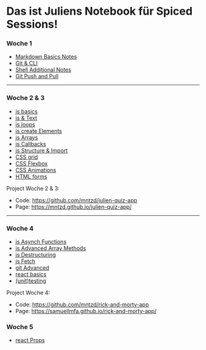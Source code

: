 # Das ist Juliens Notebook für Spiced Sessions!


### Woche 1
- [Markdown Basics Notes](https://github.com/mntzd/notebook/blob/main/git-and-markdown/myMarkdownBasics.md)
- [Git & CLI](https://github.com/mntzd/notebook/blob/main/git-cli-and-remote/myCliRemoteBasics.md)
- [Shell Additional Notes](https://github.com/mntzd/notebook/blob/main/shell-basics/myShellBasics.md)
- [Git Push and Pull](https://github.com/mntzd/notebook/blob/main/git-cli-and-remote/gitPushPull.md)

--------------------------------------------

### Woche 2 & 3
- [js basics](https://github.com/mntzd/notebook/blob/main/js/js.md)
- [js & Text](https://github.com/mntzd/notebook/blob/main/js/js-text.md)
- [js loops](https://github.com/mntzd/notebook/blob/main/js/loops.md)
- [js create Elements](https://github.com/mntzd/notebook/blob/main/js/jsCreateElement.md)
- [js Arrays](https://github.com/mntzd/notebook/blob/main/js/arrays/arrays.md)
- [js Callbacks](https://github.com/mntzd/notebook/blob/main/js/callbacks/callbacks.md)
- [js Structure & Import](https://github.com/mntzd/notebook/blob/main/js/structure/structure.md)
- [CSS grid](https://github.com/mntzd/notebook/blob/main/grid/grid.md)
- [CSS Flexbox](https://github.com/mntzd/notebook/blob/main/css/cssflexbox.md)
- [CSS Animations](https://github.com/mntzd/notebook/blob/main/css/animation.md)
- [HTML forms](https://github.com/mntzd/notebook/blob/main/html/htmlFORMS.md)

Project Woche 2 & 3:
* Code: https://github.com/mntzd/julien-quiz-app
* Page: https://mntzd.github.io/julien-quiz-app/

--------------------------------------------

### Woche 4
- [js Asynch Functions](https://github.com/mntzd/notebook/blob/main/js/asynch/asynchFunctions.md)
- [js Advanced Array Methods](https://github.com/mntzd/notebook/blob/main/js/arrays/ArrayInDepth.md)
- [js Destructuring](https://github.com/mntzd/notebook/blob/main/js/arrays/destructuring.md)
- [js Fetch](https://github.com/mntzd/notebook/blob/main/js/fetch/fetch.md)
- [git Advanced](https://github.com/mntzd/notebook/blob/main/git/gitadvanced.md)
- [react basics](https://github.com/mntzd/notebook/blob/main/react/reactBasics.md)
- [(unit)testing](https://github.com/mntzd/notebook/blob/main/testing/testing.md)

Project Woche 4: 
* Code: https://github.com/mntzd/rick-and-morty-app
* Page: https://samuellmfa.github.io/rick-and-morty-app/

### Woche 5
- [react Props]([...](https://github.com/mntzd/notebook/blob/main/react/reactProps.md))

